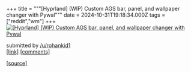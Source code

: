 +++
title = """[Hyprland] (WIP) Custom AGS bar, panel, and wallpaper changer with Pywal"""
date = 2024-10-31T19:18:34.000Z
tags = ["reddit","wm"]
+++
[![[Hyprland] (WIP) Custom AGS bar, panel, and wallpaper changer with Pywal](https://external-preview.redd.it/MWw4NzcxOTg2NXlkMZP4_Zg7YIqZNzvbtM-0NW72ki5jdKm1HMEQNOp3yi9R.png?width=640&crop=smart&auto=webp&s=364f7d8a2ffc28f2b95fe881bd6c2d99c5da5a78 "[Hyprland] (WIP) Custom AGS bar, panel, and wallpaper changer with Pywal")](https://www.reddit.com/r/unixporn/comments/1ggmlrx/hyprland_wip_custom_ags_bar_panel_and_wallpaper/)

submitted by [/u/rohankid1](https://www.reddit.com/user/rohankid1)  
[\[link\]](https://v.redd.it/xok5529865yd1) [\[comments\]](https://www.reddit.com/r/unixporn/comments/1ggmlrx/hyprland_wip_custom_ags_bar_panel_and_wallpaper/)

[[source]](https://www.reddit.com/r/unixporn/comments/1ggmlrx/hyprland_wip_custom_ags_bar_panel_and_wallpaper/)
